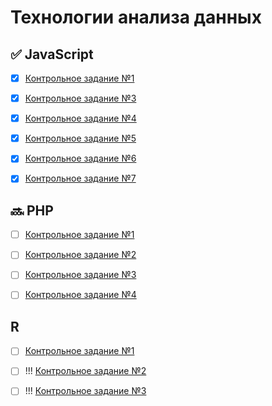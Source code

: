 # Технологии анализа данныx
## ✅ JavaScript
- [x] [Контрольное задание №1](https://github.com/philippsemenov/-Data-analysis-technologies/blob/main/js1.md)

- [x] [Контрольное задание №3](https://github.com/philippsemenov/-Data-analysis-technologies/blob/main/js3.md)

- [x] [Контрольное задание №4](https://github.com/philippsemenov/-Data-analysis-technologies/blob/main/js4.md)

- [x] [Контрольное задание №5](https://github.com/philippsemenov/-Data-analysis-technologies/blob/main/js5.md)

- [x] [Контрольное задание №6](https://github.com/philippsemenov/-Data-analysis-technologies/blob/main/js6.md)

- [x] [Контрольное задание №7](https://github.com/philippsemenov/-Data-analysis-technologies/blob/main/js7.md)
## 🔜 PHP
- [ ] [Контрольное задание №1](https://github.com/philippsemenov/-Data-analysis-technologies/blob/main/php1.md)

- [ ] [Контрольное задание №2](https://github.com/philippsemenov/-Data-analysis-technologies/blob/main/php2.md)

- [ ] [Контрольное задание №3](https://github.com/philippsemenov/-Data-analysis-technologies/blob/main/php3.md)

- [ ] [Контрольное задание №4](https://github.com/philippsemenov/-Data-analysis-technologies/blob/main/php4.md)
## R
- [ ] [Контрольное задание №1](https://github.com/philippsemenov/-Data-analysis-technologies/blob/main/r1.md)

- [ ] !!! [Контрольное задание №2](https://github.com/philippsemenov/-Data-analysis-technologies/blob/main/r2.md)

- [ ] !!! [Контрольное задание №3](https://github.com/philippsemenov/-Data-analysis-technologies/blob/main/r3.md)
